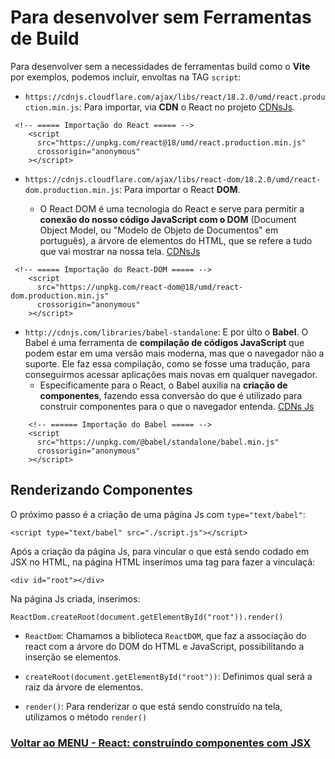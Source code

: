# Para desenvolver sem Ferramentas de Build

Para desenvolver sem a necessidades de ferramentas build como o **Vite** por exemplos, podemos incluir, envoltas na TAG `script`:

- `https://cdnjs.cloudflare.com/ajax/libs/react/18.2.0/umd/react.production.min.js`: Para importar, via **CDN** o React no projeto [CDNsJs](https://cdnjs.com/libraries/react).

```
 <!-- ===== Importação do React ===== -->
    <script
      src="https://unpkg.com/react@18/umd/react.production.min.js"
      crossorigin="anonymous"
    ></script>
```

- `https://cdnjs.cloudflare.com/ajax/libs/react-dom/18.2.0/umd/react-dom.production.min.js`: Para importar o React **DOM**.

  - O React DOM é uma tecnologia do React e serve para permitir a **conexão do nosso código JavaScript com o DOM** (Document Object Model, ou "Modelo de Objeto de Documentos" em português), a árvore de elementos do HTML, que se refere a tudo que vai mostrar na nossa tela. [CDNsJs](https://cdnjs.com/libraries/react-dom)

```
 <!-- ===== Importação do React-DOM ===== -->
    <script
      src="https://unpkg.com/react-dom@18/umd/react-dom.production.min.js"
      crossorigin="anonymous"
    ></script>
```

- `http://cdnjs.com/libraries/babel-standalone`: E por últo o **Babel**. O Babel é uma ferramenta de **compilação de códigos JavaScript** que podem estar em uma versão mais moderna, mas que o navegador não a suporte. Ele faz essa compilação, como se fosse uma tradução, para conseguirmos acessar aplicações mais novas em qualquer navegador.
  - Especificamente para o React, o Babel auxilia na **criação de componentes**, fazendo essa conversão do que é utilizado para construir componentes para o que o navegador entenda. [CDNs Js](https://cdnjs.com/libraries/babel-standalone)

```
    <!-- ====== Importação do Babel ===== -->
    <script
      src="https://unpkg.com/@babel/standalone/babel.min.js"
      crossorigin="anonymous"
    ></script>
```

## Renderizando Componentes

O próximo passo é a criação de uma página Js com `type="text/babel"`:

```
<script type="text/babel" src="./script.js"></script>
```

Após a criação da página Js, para vincular o que está sendo codado em JSX no HTML, na página HTML inserimos uma tag para fazer a vinculaçã:

```
<div id="root"></div>
```

Na página Js criada, inserimos:

```
ReactDom.createRoot(document.getElementById("root")).render()
```

- `ReactDom`: Chamamos a biblioteca `ReactDOM`, que faz a associação do react com a árvore do DOM do HTML e JavaScript, possibilitando a inserção se elementos.

- `createRoot(document.getElementById("root"))`: Definimos qual será a raiz da árvore de elementos.

- `render()`: Para renderizar o que está sendo construído na tela, utilizamos o método `render()`

### [Voltar ao MENU - React: construíndo componentes com JSX](../menu.md)
